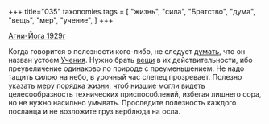 +++
title="035"
taxonomies.tags = [
 "жизнь",
 "сила",
 "Братство",
 "дума",
 "вещь",
 "мер",
 "учение",
]
+++

[Агни-Йога 1929г](/agni/1929)

Когда говорится о полезности кого-либо, не следует [думать](/tags/дума), что он назван устоем [Учения](/tags/учение). Нужно брать [вещи](/tags/вещь) в их действительности, ибо преувеличение одинаково по природе с преуменьшением. Не надо тащить силою на небо, в урочный час слепец прозревает. Полезно указать [меру](/tags/мер) порядка [жизни](/tags/жизнь), чтоб низшие могли видеть целесообразность технических приспособлений, избегая лишнего сора, но не нужно насильно умывать. Проследите полезность каждого посланца и не возложите груз верблюда на осла.